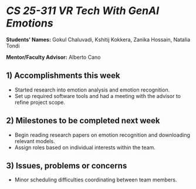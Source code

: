 # *CS 25-311 VR Tech With GenAI Emotions*

**Students' Names:** Gokul Chaluvadi, Kshitij Kokkera, Zanika Hossain, Natalia Tondi

**Mentor/Faculty Advisor:** Alberto Cano 

## 1) Accomplishments this week ##
   - Started research into emotion analysis and emotion recognition.
   - Set up required software tools and had a meeting with the advisor to refine project scope.

## 2) Milestones to be completed next week ##
   - Begin reading research papers on emotion recognition and downloading relevant models.
   - Assign roles based on individual interests within the team.

## 3) Issues, problems or concerns ##
   - Minor scheduling difficulties coordinating between team members.